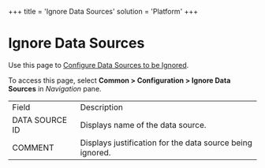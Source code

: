 +++
title = 'Ignore Data Sources'
solution = 'Platform'
+++

# Ignore Data Sources

<div class="use">

Use this page to [Configure Data Sources to be
Ignored](Configure_Data_Sources_to_be_Ignored).

</div>

To access this page, select <span style="font-weight: bold;">Common \>
Configuration \> Ignore Data Sources</span> in
<span style="font-style: italic;">Navigation</span>
pane.

|                |                                                           |
| -------------- | --------------------------------------------------------- |
| Field          | Description                                               |
| DATA SOURCE ID | Displays name of the data source.                         |
| COMMENT        | Displays justification for the data source being ignored. |
